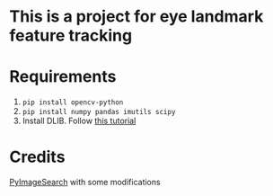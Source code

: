 
# This is a project for eye landmark feature tracking

# Requirements

 1. `pip install opencv-python`
 2. `pip install numpy pandas imutils scipy`
 3. Install DLIB. Follow [this tutorial](https://medium.com/analytics-vidhya/how-to-install-dlib-library-for-python-in-windows-10-57348ba1117f)

# Credits

[PyImageSearch](https://pyimagesearch.com/2017/04/24/eye-blink-detection-opencv-python-dlib/) with some modifications